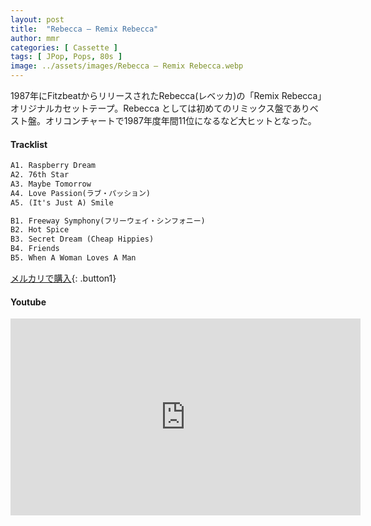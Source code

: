 ```yaml
---
layout: post
title:  "Rebecca – Remix Rebecca"
author: mmr
categories: [ Cassette ]
tags: [ JPop, Pops, 80s ]
image: ../assets/images/Rebecca – Remix Rebecca.webp
---
```


1987年にFitzbeatからリリースされたRebecca(レベッカ)の「Remix Rebecca」オリジナルカセットテープ。Rebecca としては初めてのリミックス盤でありベスト盤。オリコンチャートで1987年度年間11位になるなど大ヒットとなった。

#### Tracklist
```md
A1. Raspberry Dream
A2. 76th Star
A3. Maybe Tomorrow
A4. Love Passion(ラブ・パッション)
A5. (It's Just A) Smile

B1. Freeway Symphony(フリーウェイ・シンフォニー)
B2. Hot Spice
B3. Secret Dream (Cheap Hippies)
B4. Friends
B5. When A Woman Loves A Man
```

[メルカリで購入](https://jp.mercari.com/item/m47696306553?afid=6142608987){: .button1}

#### Youtube
<iframe width="560" height="315" src="https://www.youtube.com/embed/bzkrMwYXCSI?si=LIHoJwU9-w_pHOu5" title="YouTube video player" frameborder="0" allow="accelerometer; autoplay; clipboard-write; encrypted-media; gyroscope; picture-in-picture; web-share" referrerpolicy="strict-origin-when-cross-origin" allowfullscreen></iframe>